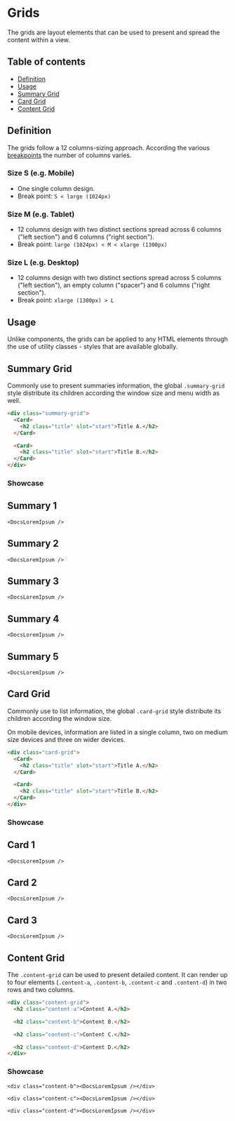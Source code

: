<script lang="ts">
    import Card from "$lib/components/Card.svelte";
    import DocsLoremIpsum from "$docs/components/DocsLoremIpsum.svelte";
</script>

# Grids

The grids are layout elements that can be used to present and spread the content within a view.

## Table of contents

- [Definition](#definition)
- [Usage](#usage)
- [Summary Grid](#summary-grid)
- [Card Grid](#card-grid)
- [Content Grid](#content-grid)

<h2 id="definition">Definition</h2>

The grids follow a 12 columns-sizing approach. According the various [breakpoints](/styling/breakpoints) the number of columns varies.

### Size S (e.g. Mobile)

<ul>
<li>One single column design.</li>
<li>Break point: <code>S &lt; large (1024px)</code></li>
</ul>

### Size M (e.g. Tablet)

<ul>
<li>12 columns design with two distinct sections spread across 6 columns ("left section") and 6 columns ("right section").</li>
<li>Break point: <code>large (1024px) &lt; M &lt; xlarge (1300px)</code> </li>
</ul>

### Size L (e.g. Desktop)

<ul>
<li>12 columns design with two distinct sections spread across 5 columns ("left section"), an empty column ("spacer") and 6 columns ("right section").</li>
<li>Break point: <code>xlarge (1300px) &gt; L</code> </li>
</ul>

<h2 id="usage">Usage</h2>

Unlike components, the grids can be applied to any HTML elements through the use of utility classes - styles that are available globally.

<h2 id="summary-grid">Summary Grid</h2>

Commonly use to present summaries information, the global `.summary-grid` style distribute its children according the window size and menu width as well.

```html
<div class="summary-grid">
  <Card>
    <h2 class="title" slot="start">Title A.</h2>
  </Card>

  <Card>
    <h2 class="title" slot="start">Title B.</h2>
  </Card>
</div>
```

### Showcase

<div class="summary-grid">
  <Card>
    <h2 class="title" slot="start">Summary 1</h2>

    <DocsLoremIpsum />

  </Card>

  <Card>
    <h2 class="title" slot="start">Summary 2</h2>

    <DocsLoremIpsum />

  </Card>

  <Card>
    <h2 class="title" slot="start">Summary 3</h2>

    <DocsLoremIpsum />

  </Card>

  <Card>
    <h2 class="title" slot="start">Summary 4</h2>

    <DocsLoremIpsum />

  </Card>

  <Card>
    <h2 class="title" slot="start">Summary 5</h2>

    <DocsLoremIpsum />

  </Card>
</div>

<h2 id="card-grid">Card Grid</h2>

Commonly use to list information, the global `.card-grid` style distribute its children according the window size.

On mobile devices, information are listed in a single column, two on medium size devices and three on wider devices.

```html
<div class="card-grid">
  <Card>
    <h2 class="title" slot="start">Title A.</h2>
  </Card>

  <Card>
    <h2 class="title" slot="start">Title B.</h2>
  </Card>
</div>
```

### Showcase

<div class="card-grid">
  <Card>
    <h2 class="title" slot="start">Card 1</h2>

    <DocsLoremIpsum />

  </Card>

  <Card>
    <h2 class="title" slot="start">Card 2</h2>

    <DocsLoremIpsum />

  </Card>

  <Card>
    <h2 class="title" slot="start">Card 3</h2>

    <DocsLoremIpsum />

  </Card>
</div>

<h2 id="content-grid">Content Grid</h2>

The `.content-grid` can be used to present detailed content. It can render up to four elements (`.content-a`, `.content-b`, `.content-c` and `.content-d`) in two rows and two columns.

```html
<div class="content-grid">
  <h2 class="content-a">Content A.</h2>

  <h2 class="content-b">Content B.</h2>

  <h2 class="content-c">Content C.</h2>

  <h2 class="content-d">Content D.</h2>
</div>
```

### Showcase

<div class="content-grid">
    <div class="content-a"><DocsLoremIpsum /></div>

    <div class="content-b"><DocsLoremIpsum /></div>

    <div class="content-c"><DocsLoremIpsum /></div>

    <div class="content-d"><DocsLoremIpsum /></div>

</div>
